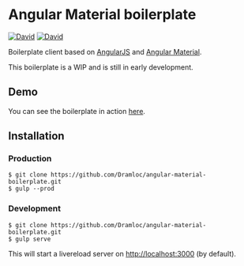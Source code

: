 # Angular Material boilerplate

[![David](https://img.shields.io/david/Dramloc/angular-material-boilerplate.svg?maxAge=2592000&style=flat-square)]()
[![David](https://img.shields.io/david/dev/Dramloc/angular-material-boilerplate.svg?maxAge=2592000&style=flat-square)]()

Boilerplate client based on [AngularJS](https://angularjs.org/) and [Angular Material](https://material.angularjs.org).

This boilerplate is a WIP and is still in early development. 

## Demo

You can see the boilerplate in action [here](https://dramloc.github.io/angular-material-boilerplate/).

## Installation

### Production
    $ git clone https://github.com/Dramloc/angular-material-boilerplate.git
    $ gulp --prod

### Development
    $ git clone https://github.com/Dramloc/angular-material-boilerplate.git
    $ gulp serve

This will start a livereload server on [http://localhost:3000](http://localhost:3000) (by default).
